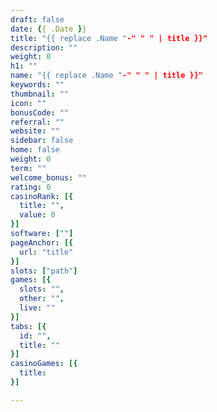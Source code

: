 ```yaml
---
draft: false
date: {{ .Date }}
title: "{{ replace .Name "-" " " | title }}"
description: ""
weight: 0
h1: ""
name: "{{ replace .Name "-" " " | title }}"
keywords: ""
thumbnail: ""
icon: ""
bonusCode: ""
referral: ""
website: ""
sidebar: false
home: false
weight: 0
term: ""
welcome_bonus: ""
rating: 0
casinoRank: [{
  title: "",
  value: 0
}]
software: [""]
pageAnchor: [{
  url: "title"
}]
slots: ["path"]
games: [{
  slots: "",
  other: "",
  live: ""
}]
tabs: [{
  id: "",
  title: ""
}]
casinoGames: [{
  title:
}]

---
```

